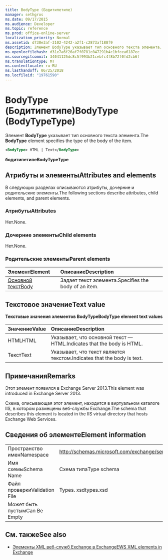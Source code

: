 ```yaml
---
title: BodyType (Бодитипетипе)
manager: sethgros
ms.date: 09/17/2015
ms.audience: Developer
ms.topic: reference
ms.prod: office-online-server
localization_priority: Normal
ms.assetid: d730e3af-3102-4242-a2f1-c2873af188f9
description: Элемент BodyType указывает тип основного текста элемента.
ms.openlocfilehash: d31e7a6f26af7f0781c047291b4c1bfcea6187ec
ms.sourcegitcommit: 34041125dc8c5f993b21cebfc4f8b72f0fd2cb6f
ms.translationtype: MT
ms.contentlocale: ru-RU
ms.lasthandoff: 06/25/2018
ms.locfileid: "19761590"
---
```

# <a name="bodytype-bodytypetype"></a><span data-ttu-id="416e4-103">BodyType (Бодитипетипе)</span><span class="sxs-lookup"><span data-stu-id="416e4-103">BodyType (BodyTypeType)</span></span>

<span data-ttu-id="416e4-104">Элемент **BodyType** указывает тип основного текста элемента.</span><span class="sxs-lookup"><span data-stu-id="416e4-104">The **BodyType** element specifies the type of the body of the item.</span></span> 
  
```XML
<BodyType> HTML | Text</BodyType>
```

 <span data-ttu-id="416e4-105">**бодитипетипе**</span><span class="sxs-lookup"><span data-stu-id="416e4-105">**BodyTypeType**</span></span>
## <a name="attributes-and-elements"></a><span data-ttu-id="416e4-106">Атрибуты и элементы</span><span class="sxs-lookup"><span data-stu-id="416e4-106">Attributes and elements</span></span>

<span data-ttu-id="416e4-107">В следующих разделах описываются атрибуты, дочерние и родительские элементы.</span><span class="sxs-lookup"><span data-stu-id="416e4-107">The following sections describe attributes, child elements, and parent elements.</span></span>
  
### <a name="attributes"></a><span data-ttu-id="416e4-108">Атрибуты</span><span class="sxs-lookup"><span data-stu-id="416e4-108">Attributes</span></span>

<span data-ttu-id="416e4-109">Нет.</span><span class="sxs-lookup"><span data-stu-id="416e4-109">None.</span></span>
  
### <a name="child-elements"></a><span data-ttu-id="416e4-110">Дочерние элементы</span><span class="sxs-lookup"><span data-stu-id="416e4-110">Child elements</span></span>

<span data-ttu-id="416e4-111">Нет.</span><span class="sxs-lookup"><span data-stu-id="416e4-111">None.</span></span>
  
### <a name="parent-elements"></a><span data-ttu-id="416e4-112">Родительские элементы</span><span class="sxs-lookup"><span data-stu-id="416e4-112">Parent elements</span></span>

|<span data-ttu-id="416e4-113">**Элемент**</span><span class="sxs-lookup"><span data-stu-id="416e4-113">**Element**</span></span>|<span data-ttu-id="416e4-114">**Описание**</span><span class="sxs-lookup"><span data-stu-id="416e4-114">**Description**</span></span>|
|:-----|:-----|
|[<span data-ttu-id="416e4-115">Основной текст</span><span class="sxs-lookup"><span data-stu-id="416e4-115">Body</span></span>](body.md) <br/> |<span data-ttu-id="416e4-116">Задает текст элемента.</span><span class="sxs-lookup"><span data-stu-id="416e4-116">Specifies the body of an item.</span></span>  <br/> |
   
## <a name="text-value"></a><span data-ttu-id="416e4-117">Текстовое значение</span><span class="sxs-lookup"><span data-stu-id="416e4-117">Text value</span></span>

<span data-ttu-id="416e4-118">**Текстовые значения элементов BodyType**</span><span class="sxs-lookup"><span data-stu-id="416e4-118">**BodyType element text values**</span></span>

|<span data-ttu-id="416e4-119">**Значение**</span><span class="sxs-lookup"><span data-stu-id="416e4-119">**Value**</span></span>|<span data-ttu-id="416e4-120">**Описание**</span><span class="sxs-lookup"><span data-stu-id="416e4-120">**Description**</span></span>|
|:-----|:-----|
|<span data-ttu-id="416e4-121">HTML</span><span class="sxs-lookup"><span data-stu-id="416e4-121">HTML</span></span>  <br/> |<span data-ttu-id="416e4-122">Указывает, что основной текст — HTML.</span><span class="sxs-lookup"><span data-stu-id="416e4-122">Indicates that the body is HTML.</span></span>  <br/> |
|<span data-ttu-id="416e4-123">Текст</span><span class="sxs-lookup"><span data-stu-id="416e4-123">Text</span></span>  <br/> |<span data-ttu-id="416e4-124">Указывает, что текст является текстом.</span><span class="sxs-lookup"><span data-stu-id="416e4-124">Indicates that the body is text.</span></span>  <br/> |
   
## <a name="remarks"></a><span data-ttu-id="416e4-125">Примечания</span><span class="sxs-lookup"><span data-stu-id="416e4-125">Remarks</span></span>

<span data-ttu-id="416e4-126">Этот элемент появился в Exchange Server 2013.</span><span class="sxs-lookup"><span data-stu-id="416e4-126">This element was introduced in Exchange Server 2013.</span></span>
  
<span data-ttu-id="416e4-127">Схема, описывающая этот элемент, находится в виртуальном каталоге IIS, в котором размещены веб-службы Exchange.</span><span class="sxs-lookup"><span data-stu-id="416e4-127">The schema that describes this element is located in the IIS virtual directory that hosts Exchange Web Services.</span></span>
  
## <a name="element-information"></a><span data-ttu-id="416e4-128">Сведения об элементе</span><span class="sxs-lookup"><span data-stu-id="416e4-128">Element information</span></span>

|||
|:-----|:-----|
|<span data-ttu-id="416e4-129">Пространство имен</span><span class="sxs-lookup"><span data-stu-id="416e4-129">Namespace</span></span>  <br/> |http://schemas.microsoft.com/exchange/services/2006/types  <br/> |
|<span data-ttu-id="416e4-130">Имя схемы</span><span class="sxs-lookup"><span data-stu-id="416e4-130">Schema Name</span></span>  <br/> |<span data-ttu-id="416e4-131">Схема типа</span><span class="sxs-lookup"><span data-stu-id="416e4-131">Type schema</span></span>  <br/> |
|<span data-ttu-id="416e4-132">Файл проверки</span><span class="sxs-lookup"><span data-stu-id="416e4-132">Validation File</span></span>  <br/> |<span data-ttu-id="416e4-133">Types. xsd</span><span class="sxs-lookup"><span data-stu-id="416e4-133">types.xsd</span></span>  <br/> |
|<span data-ttu-id="416e4-134">Может быть пустым</span><span class="sxs-lookup"><span data-stu-id="416e4-134">Can Be Empty</span></span>  <br/> ||
   
## <a name="see-also"></a><span data-ttu-id="416e4-135">См. также</span><span class="sxs-lookup"><span data-stu-id="416e4-135">See also</span></span>



- [<span data-ttu-id="416e4-136">Элементы XML веб-служб Exchange в Exchange</span><span class="sxs-lookup"><span data-stu-id="416e4-136">EWS XML elements in Exchange</span></span>](ews-xml-elements-in-exchange.md)

